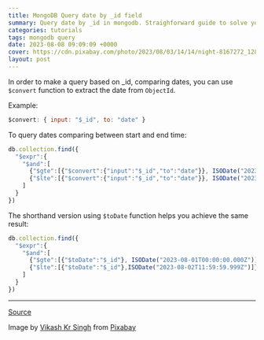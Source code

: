 ```yaml
---
title: MongoDB Query date by _id field
summary: Query date by _id in mongodb. Straighforward guide to solve your issue right away.
categories: tutorials
tags: mongodb query
date: 2023-08-08 09:09:09 +0000
cover: https://cdn.pixabay.com/photo/2023/08/03/14/14/night-8167272_1280.jpg
layout: post
---
```


In order to make a query based on _id, comparing dates, you can use `$convert` function to extract the date from `ObjectId`.

Example:

```js
$convert: { input: "$_id", to: "date" } 
```

To query dates comparing between start and end time:

```js
db.collection.find({
  "$expr":{
    "$and":[
      {"$gte":[{"$convert":{"input":"$_id","to":"date"}}, ISODate("2023-08-01T00:00:00.000Z")]},
      {"$lte":[{"$convert":{"input":"$_id","to":"date"}}, ISODate("2023-08-02T11:59:59.999Z")]}
    ]
  }
})
```

The shorthand version using `$toDate` function helps you achieve the same result:

```js
db.collection.find({
  "$expr":{
    "$and":[
      {"$gte":[{"$toDate":"$_id"}, ISODate("2023-08-01T00:00:00.000Z")]},
      {"$lte":[{"$toDate":"$_id"},ISODate("2023-08-02T11:59:59.999Z")]}
    ]
  }
})
```

---

[Source](https://stackoverflow.com/questions/8749971/can-i-query-mongodb-objectid-by-date/51165575#51165575)

Image by <a href="https://pixabay.com/users/vikashkr50-35301037/?utm_source=link-attribution&utm_medium=referral&utm_campaign=image&utm_content=8167272">Vikash Kr Singh</a> from <a href="https://pixabay.com//?utm_source=link-attribution&utm_medium=referral&utm_campaign=image&utm_content=8167272">Pixabay</a>